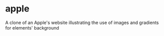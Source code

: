 # apple
A clone of an Apple's website illustrating the use of images and gradients for elements' background
